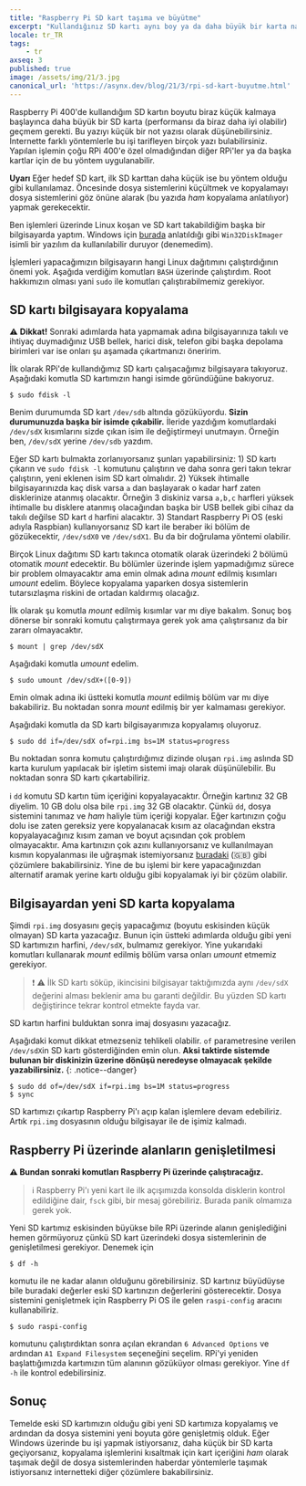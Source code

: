 ```yaml
---
title: "Raspberry Pi SD kart taşıma ve büyütme"
excerpt: "Kullandığınız SD kartı aynı boy ya da daha büyük bir karta nasıl taşıyabileceğinizi anlatıyorum."
locale: tr_TR
tags:
    - tr
axseq: 3
published: true
image: /assets/img/21/3.jpg
canonical_url: 'https://asynx.dev/blog/21/3/rpi-sd-kart-buyutme.html'
---
```


Raspberry Pi 400'de kullandığım SD kartın boyutu biraz küçük kalmaya başlayınca
daha büyük bir SD karta (performansı da biraz daha iyi olabilir) geçmem gerekti.
Bu yazıyı küçük bir not yazısı olarak düşünebilirsiniz. İnternette farklı
yöntemlerle bu işi tarifleyen birçok yazı bulabilirsiniz. Yapılan işlemin çoğu
RPi 400'e özel olmadığından diğer RPi'ler ya da başka kartlar için de bu yöntem
uygulanabilir.

**Uyarı** Eğer hedef SD kart, ilk SD karttan daha küçük ise bu yöntem olduğu
gibi kullanılamaz. Öncesinde dosya sistemlerini küçültmek ve kopyalamayı dosya
sistemlerini göz önüne alarak (bu yazıda *ham* kopyalama anlatılıyor) yapmak
gerekecektir.

Ben işlemleri üzerinde Linux koşan ve SD kart takabildiğim başka bir bilgisayarda
yaptım. Windows için [burada](https://peppe8o.com/raspberry-pi-migrating-to-larger-sd-card-with-windows-step-by-step-guide/)
anlatıldığı gibi `Win32DiskImager` isimli bir yazılım da kullanılabilir duruyor
(denemedim).

İşlemleri yapacağımızın bilgisayarın hangi Linux dağıtımını çalıştırdığının
önemi yok. Aşağıda verdiğim komutları `BASH` üzerinde çalıştırdım. Root hakkımızın
olması yani `sudo` ile komutları çalıştırabilmemiz gerekiyor.

## SD kartı bilgisayara kopyalama

⚠️ **Dikkat!** Sonraki adımlarda hata yapmamak adına bilgisayarınıza takılı ve
ihtiyaç duymadığınız USB bellek, harici disk, telefon gibi başka depolama
birimleri var ise onları şu aşamada çıkartmanızı öneririm.

İlk olarak RPi'de kullandığımız SD kartı çalışacağımız bilgisayara takıyoruz.
Aşağıdaki komutla SD kartımızın hangi isimde göründüğüne bakıyoruz.

```console
$ sudo fdisk -l
```

Benim durumumda SD kart `/dev/sdb` altında gözüküyordu. **Sizin durumunuzda
başka bir isimde çıkabilir.** İleride yazdığım komutlardaki `/dev/sdX` kısımlarını
sizde çıkan isim ile değiştirmeyi unutmayın. Örneğin ben, `/dev/sdX` yerine
`/dev/sdb` yazdım.

Eğer SD kartı bulmakta zorlanıyorsanız şunları yapabilirsiniz: 1) SD kartı
çıkarın ve `sudo fdisk -l` komutunu çalıştırın ve daha sonra geri takın tekrar
çalıştırın, yeni eklenen isim SD kart olmalıdır. 2) Yüksek ihtimalle
bilgisayarınızda kaç disk varsa `a` dan başlayarak o kadar harf zaten disklerinize
atanmış olacaktır. Örneğin 3 diskiniz varsa `a,b,c` harfleri yüksek ihtimalle
bu disklere atanmış olacağından başka bir USB bellek gibi cihaz da takılı değilse
SD kart `d` harfini alacaktır. 3) Standart Raspberry Pi OS (eski adıyla Raspbian)
kullanıyorsanız SD kart ile beraber iki bölüm de gözükecektir, `/dev/sdX0`
ve `/dev/sdX1`. Bu da bir doğrulama yöntemi olabilir.

Birçok Linux dağıtımı SD kartı takınca otomatik olarak üzerindeki 2 bölümü
otomatik *mount* edecektir. Bu bölümler üzerinde işlem yapmadığımız sürece
bir problem olmayacaktır ama emin olmak adına *mount* edilmiş kısımları *umount*
edelim. Böylece kopyalama yaparken dosya sistemlerin tutarsızlaşma riskini de
ortadan kaldırmış olacağız.

İlk olarak şu komutla *mount* edilmiş kısımlar var mı diye bakalım. Sonuç boş
dönerse bir sonraki komutu çalıştırmaya gerek yok ama çalıştırsanız da bir
zararı olmayacaktır.

```console
$ mount | grep /dev/sdX
```

Aşağıdaki komutla *umount* edelim.

```console
$ sudo umount /dev/sdX+([0-9])
```

Emin olmak adına iki üstteki komutla *mount* edilmiş bölüm var mı diye bakabiliriz.
Bu noktadan sonra *mount* edilmiş bir yer kalmaması gerekiyor.

Aşağıdaki komutla da SD kartı bilgisayarımıza kopyalamış oluyoruz.

```console
$ sudo dd if=/dev/sdX of=rpi.img bs=1M status=progress
```

Bu noktadan sonra komutu çalıştırdığımız dizinde oluşan `rpi.img` aslında SD karta
kurulum yapılacak bir işletim sistemi imajı olarak düşünülebilir. Bu noktadan
sonra SD kartı çıkartabiliriz.

ℹ️ `dd` komutu SD kartın tüm içeriğini kopyalayacaktır. Örneğin kartınız 32 GB diyelim.
10 GB dolu olsa bile `rpi.img` 32 GB olacaktır. Çünkü `dd`, dosya sistemini tanımaz
ve *ham* haliyle tüm içeriği kopyalar. Eğer kartınızın çoğu dolu ise zaten gereksiz
yere kopyalanacak kısım az olacağından ekstra kopyalayacağınız kısım zaman ve
boyut açısından çok problem olmayacaktır. Ama kartınızın çok azını kullanıyorsanız
ve kullanılmayan kısmın kopyalanması ile uğraşmak istemiyorsanız
[buradaki](https://serverfault.com/questions/439128/dd-on-entire-disk-but-do-not-want-empty-portion)
(🇬🇧)
gibi çözümlere bakabilirsiniz. Yine de bu işlemi bir kere yapacağınızdan alternatif
aramak yerine kartı olduğu gibi kopyalamak iyi bir çözüm olabilir.

## Bilgisayardan yeni SD karta kopyalama

Şimdi `rpi.img` dosyasını geçiş yapacağımız (boyutu eskisinden küçük olmayan)
SD karta yazacağız. Bunun için üstteki adımlarda olduğu gibi yeni SD kartımızın
harfini, `/dev/sdX`, bulmamız gerekiyor. Yine yukarıdaki komutları kullanarak
*mount* edilmiş bölüm varsa onları *umount* etmemiz gerekiyor.

> ❗ ⚠️ İlk SD kartı söküp, ikincisini bilgisayar taktığımızda aynı `/dev/sdX` değerini
alması beklenir ama bu garanti değildir. Bu yüzden SD kartı değiştirince
tekrar kontrol etmekte fayda var.

SD kartın harfini bulduktan sonra imaj dosyasını yazacağız.

Aşağıdaki komut dikkat etmezseniz tehlikeli olabilir. `of` parametresine verilen
`/dev/sdX`in SD kartı gösterdiğinden emin olun. **Aksi taktirde sistemde bulunan
bir diskinizin üzerine dönüşü neredeyse olmayacak şekilde yazabilirsiniz.**
{: .notice--danger}

```console
$ sudo dd of=/dev/sdX if=rpi.img bs=1M status=progress
$ sync
```

SD kartımızı çıkartıp Raspberry Pi'ı açıp kalan işlemlere devam edebiliriz. Artık
`rpi.img` dosyasının olduğu bilgisayar ile de işimiz kalmadı.

## Raspberry Pi üzerinde alanların genişletilmesi

**⚠️ Bundan sonraki komutları Raspberry Pi üzerinde çalıştıracağız.**

> ℹ️ Raspberry Pi'ı yeni kart ile ilk açışımızda konsolda disklerin kontrol edildiğine
dair, `fsck` gibi, bir mesaj görebiliriz. Burada panik olmamıza gerek yok.

Yeni SD kartımız eskisinden büyükse bile RPi üzerinde alanın genişlediğini
hemen görmüyoruz çünkü SD kart üzerindeki dosya sistemlerinin de genişletilmesi
gerekiyor. Denemek için

```console
$ df -h
```

komutu ile ne kadar alanın olduğunu görebilirsiniz. SD kartınız büyüdüyse bile
buradaki değerler eski SD kartınızın değerlerini gösterecektir. Dosya sistemini
genişletmek için Raspberry Pi OS ile gelen `raspi-config` aracını kullanabiliriz.

```console
$ sudo raspi-config
```

komutunu çalıştırdıktan sonra açılan ekrandan
`6 Advanced Options` ve ardından `A1 Expand Filesystem` seçeneğini seçelim.
RPi'yi yeniden başlattığımızda kartımızın tüm alanının gözüküyor olması gerekiyor.
Yine `df -h` ile kontrol edebilirsiniz.

## Sonuç

Temelde eski SD kartımızın olduğu gibi yeni SD kartımıza kopyalamış ve ardından
da dosya sistemini yeni boyuta göre genişletmiş olduk. Eğer Windows üzerinde
bu işi yapmak istiyorsanız, daha küçük bir SD karta geçiyorsanız, kopyalama
işlemlerini kısaltmak için kart içeriğini *ham* olarak taşımak değil de dosya
sistemlerinden haberdar yöntemlerle taşımak istiyorsanız internetteki diğer
çözümlere bakabilirsiniz.
